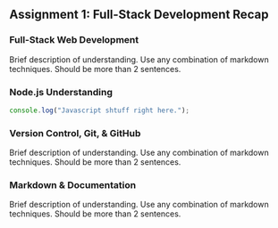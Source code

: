 ## Assignment 1: Full-Stack Development Recap

### Full-Stack Web Development

Brief description of understanding. Use any combination of markdown techniques. Should be more than 2 sentences.

### Node.js Understanding

```js
console.log("Javascript shtuff right here.");
```

### Version Control, Git, & GitHub

Brief description of understanding. Use any combination of markdown techniques. Should be more than 2 sentences.

### Markdown & Documentation

Brief description of understanding. Use any combination of markdown techniques. Should be more than 2 sentences.

